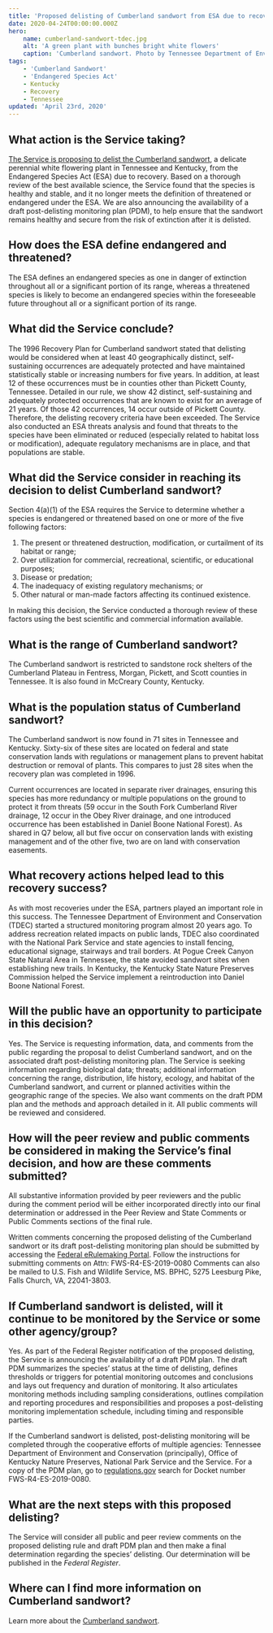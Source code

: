 ```yaml
---
title: 'Proposed delisting of Cumberland sandwort from ESA due to recovery'
date: 2020-04-24T00:00:00.000Z
hero:
    name: cumberland-sandwort-tdec.jpg
    alt: 'A green plant with bunches bright white flowers'
    caption: 'Cumberland sandwort. Photo by Tennessee Department of Environment and Conservation.'
tags:
    - 'Cumberland Sandwort'
    - 'Endangered Species Act'
    - Kentucky
    - Recovery
    - Tennessee
updated: 'April 23rd, 2020'
---
```


## What action is the Service taking?

[The Service is proposing to delist the Cumberland sandwort](/news/2020/04/service-proposes-delisting-the-cumberland-sandwort), a delicate perennial white flowering plant in Tennessee and Kentucky, from the Endangered Species Act (ESA) due to recovery. Based on a thorough review of the best available science, the Service found that the species is healthy and stable, and it no longer meets the definition of threatened or endangered under the ESA. We are also announcing the availability of a draft post-delisting monitoring plan (PDM), to help ensure that the sandwort remains healthy and secure from the risk of extinction after it is delisted.

## How does the ESA define endangered and threatened?

The ESA defines an endangered species as one in danger of extinction throughout all or a significant portion of its range, whereas a threatened species is likely to become an endangered species within the foreseeable future throughout all or a significant portion of its range.

## What did the Service conclude?

The 1996 Recovery Plan for Cumberland sandwort stated that delisting would be considered when at least 40 geographically distinct, self-sustaining occurrences are adequately protected and have maintained statistically stable or increasing numbers for five years. In addition, at least 12 of these occurrences must be in counties other than Pickett County, Tennessee. Detailed in our rule, we show 42 distinct, self-sustaining and adequately protected occurrences that are known to exist for an average of 21 years. Of those 42 occurrences, 14 occur outside of Pickett County. Therefore, the delisting recovery criteria have been exceeded. The Service also conducted an ESA threats analysis and found that threats to the species have been eliminated or reduced (especially related to habitat loss or modification), adequate regulatory mechanisms are in place, and that populations are stable.

## What did the Service consider in reaching its decision to delist Cumberland sandwort?

Section 4(a)(1) of the ESA requires the Service to determine whether a species is endangered or threatened based on one or more of the five following factors:

1.	The present or threatened destruction, modification, or curtailment of its habitat or range;
2.	Over utilization for commercial, recreational, scientific, or educational purposes;
3.	Disease or predation;
4.	The inadequacy of existing regulatory mechanisms; or
5.	Other natural or man-made factors affecting its continued existence.

In making this decision, the Service conducted a thorough review of these factors using the best scientific and commercial information available.

## What is the range of Cumberland sandwort?

The Cumberland sandwort is restricted to sandstone rock shelters of the Cumberland Plateau in Fentress, Morgan, Pickett, and Scott counties in Tennessee. It is also found in McCreary County, Kentucky.

## What is the population status of Cumberland sandwort?

The Cumberland sandwort is now found in 71 sites in Tennessee and Kentucky. Sixty-six of these sites are located on federal and state conservation lands with regulations or management plans to prevent habitat destruction or removal of plants. This compares to just 28 sites when the recovery plan was completed in 1996.

Current occurrences are located in separate river drainages, ensuring this species has more redundancy or multiple populations on the ground to protect it from threats (59 occur in the South Fork Cumberland River drainage, 12 occur in the Obey River drainage, and one introduced occurrence has been established in Daniel Boone National Forest). As shared in Q7 below, all but five occur on conservation lands with existing management and of the other five, two are on land with conservation easements.

## What recovery actions helped lead to this recovery success?

As with most recoveries under the ESA, partners played an important role in this success. The Tennessee Department of Environment and Conservation (TDEC) started a structured monitoring program almost 20 years ago. To address recreation related impacts on public lands, TDEC also coordinated with the National Park Service and state agencies to install fencing, educational signage, stairways and trail borders. At Pogue Creek Canyon State Natural Area in Tennessee, the state avoided sandwort sites when establishing new trails. In Kentucky, the Kentucky State Nature Preserves Commission helped the Service implement a reintroduction into Daniel Boone National Forest.

## Will the public have an opportunity to participate in this decision?

Yes. The Service is requesting information, data, and comments from the public regarding the proposal to delist Cumberland sandwort, and on the associated draft post-delisting monitoring plan. The Service is seeking information regarding biological data; threats; additional information concerning the range, distribution, life history, ecology, and habitat of the Cumberland sandwort, and current or planned activities within the geographic range of the species. We also want comments on the draft PDM plan and the methods and approach detailed in it.  All public comments will be reviewed and considered.

## How will the peer review and public comments be considered in making the Service’s final decision, and how are these comments submitted?

All substantive information provided by peer reviewers and the public during the comment period will be either incorporated directly into our final determination or addressed in the Peer Review and State Comments or Public Comments sections of the final rule.

Written comments concerning the proposed delisting of the Cumberland sandwort or its draft post-delisting monitoring plan should be submitted by accessing the [Federal eRulemaking Portal](https://www.regulations.gov). Follow the instructions for submitting comments on Attn: FWS-R4-ES-2019-0080 Comments can also be mailed to U.S. Fish and Wildlife Service, MS. BPHC, 5275 Leesburg Pike, Falls Church, VA, 22041-3803.

## If Cumberland sandwort is delisted, will it continue to be monitored by the Service or some other agency/group?

Yes. As part of the Federal Register notification of the proposed delisting, the Service is announcing the availability of a draft PDM plan. The draft PDM summarizes the species’ status at the time of delisting, defines thresholds or triggers for potential monitoring outcomes and conclusions and lays out frequency and duration of monitoring. It also articulates monitoring methods including sampling considerations, outlines compilation and reporting procedures and responsibilities and proposes a post-delisting monitoring implementation schedule, including timing and responsible parties.

If the Cumberland sandwort is delisted, post-delisting monitoring will be completed through the cooperative efforts of multiple agencies: Tennessee Department of Environment and Conservation (principally), Office of Kentucky Nature Preserves, National Park Service and the Service.  For a copy of the PDM plan, go to [regulations.gov](https://www.regulations.gov) search for Docket number FWS-R4-ES-2019-0080.

## What are the next steps with this proposed delisting?

The Service will consider all public and peer review comments on the proposed delisting rule and draft PDM plan and then make a final determination regarding the species’ delisting. Our determination will be published in the *Federal Register*.

## Where can I find more information on Cumberland sandwort?

Learn more about the [Cumberland sandwort](https://ecos.fws.gov/ecp0/profile/speciesProfile?sId=2514).